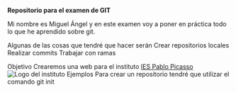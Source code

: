**Repositorio para el examen de GIT**

Mi nombre es Miguel Ángel y en este examen voy a poner en práctica todo lo que he aprendido sobre git.

Algunas de las cosas que tendré que hacer serán
Crear repositorios locales
Realizar commits
Trabajar con ramas

Objetivo
Crearemos una web para el instituto [IES Pablo Picasso](https://fpiespablopicasso.es/)
![Logo del instituto](https://Miguelae9-ExamenGIT_Miguel_Angel_Perez_Garcia.com/assets/images/Logo_IES_Pablo_Picasso.png)
Ejemplos
Para crear un repositorio tendré que utilizar el comando
git init
